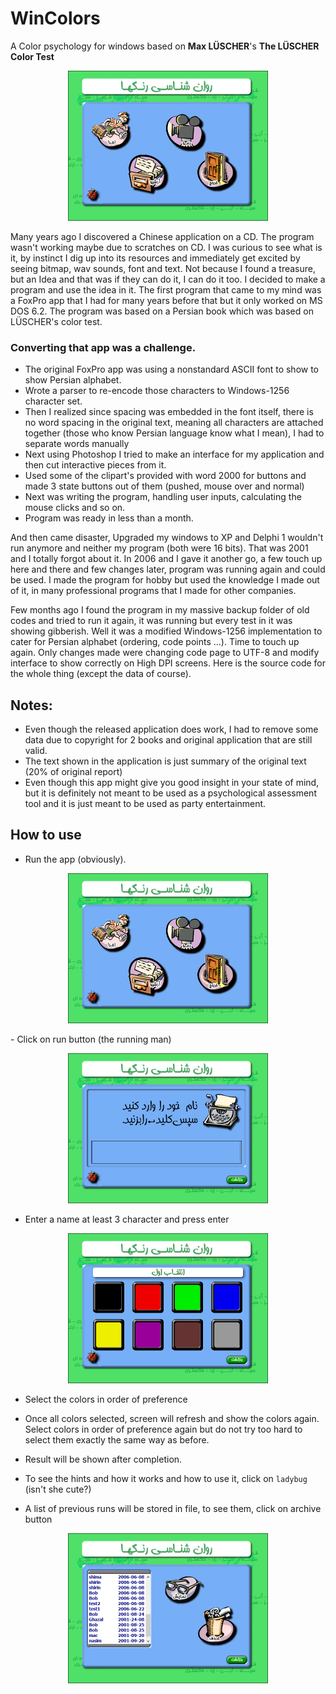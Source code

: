 # WinColors 
A Color psychology for windows based on __Max LÜSCHER__'s __The LÜSCHER Color Test__

<p align="center">
<img src="images/Home.png" width="320">
</p>

Many years ago I discovered a Chinese application on a CD. The program wasn't working maybe due to scratches on CD.
I was curious to see what is it, by instinct I dig up into its resources and immediately get excited by seeing bitmap, wav sounds, font and text. Not because I found a treasure, but an Idea and that was if they can do it, I can do it too. I decided to make a program and use the idea in it. The first program that came to my mind was a FoxPro app that I had for many years before that but it only worked on MS DOS 6.2. The program was based on a Persian book which was based on LÜSCHER's color test. 

### Converting that app was a challenge.

- The original FoxPro app was using a nonstandard ASCII font to show to show Persian alphabet.
- Wrote a parser to re-encode those characters to Windows-1256 character set.
- Then I realized since spacing was embedded in the font itself, there is no word spacing in the original text, meaning all characters are attached together (those who know Persian language know what I mean), I had to separate words manually
- Next using Photoshop I tried to make an interface for my application and then cut interactive pieces from it.
- Used some of the clipart's provided with word 2000 for buttons and made 3 state buttons out of them (pushed, mouse over and normal) 
- Next was writing the program, handling user inputs, calculating the mouse clicks and so on.
- Program was ready in less than a month.

And then came disaster, Upgraded my windows to XP and Delphi 1 wouldn't run anymore and neither my program (both were 16 bits). 
That was 2001 and I totally forgot about it. In 2006 and I gave it another go, a few touch up here and there and few changes later, program was running again and could be used.
I made the program for hobby but used the knowledge I made out of it, in many professional programs that I made for other companies.

Few months ago I found the program in my massive backup folder of old codes and tried to run it again, it was running but every test in it was showing gibberish.
Well it was a modified Windows-1256 implementation to cater for Persian alphabet (ordering, code points ...).
Time to touch up again. Only changes made were changing code page to UTF-8 and modify interface to show correctly on High DPI screens. Here is the source code for the whole thing (except the data of course). 

## Notes:
- Even though the released application does work, I had to remove some data due to copyright for 2 books and original application that are still valid.
- The text shown in the application is just summary of the original text (20% of original report)
- Even though this app might give you good insight in your state of mind, but it is definitely not meant to be used as a psychological assessment tool and it is just meant to be used as party entertainment.

## How to use
- Run the app (obviously).
<p align="center">
<img src="images/Home.png" width="320">
</p>
- Click on run button (the running man)

<p align="center">
<img src="images/Name.png" width="320">
</p>

- Enter a name at least 3 character and press enter

<p align="center">
<img src="images/Colors.png" width="320">
</p>

- Select the colors in order of preference 
- Once all colors selected, screen will refresh and show the colors again. Select colors in order of preference again but do not try too hard to select them exactly the same way as before.
- Result will be shown after completion.

- To see the hints and how it works and how to use it, click on `ladybug` (isn't she cute?)
- A list of previous runs will be stored in file, to see them, click on archive button

<p align="center">
<img src="images/History.png" width="320">
</p>

